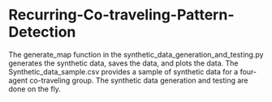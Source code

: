 # Recurring-Co-traveling-Pattern-Detection
The generate_map function in the synthetic_data_generation_and_testing.py generates the synthetic data, saves the data, and plots the data. The Synthetic_data_sample.csv provides a sample of synthetic data for a four-agent co-traveling group. The synthetic data generation and testing are done on the fly.
